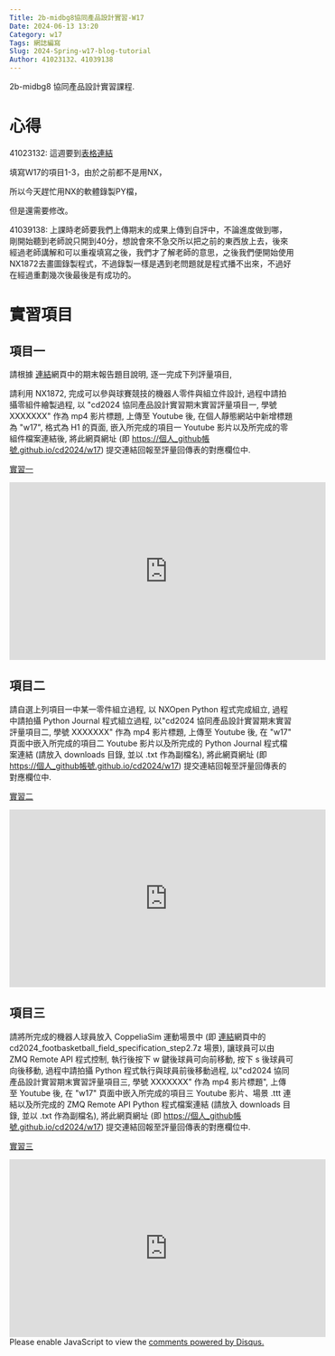 ```yaml
---
Title: 2b-midbg8協同產品設計實習-W17
Date: 2024-06-13 13:20
Category: w17
Tags: 網誌編寫
Slug: 2024-Spring-w17-blog-tutorial
Author: 41023132、41039138
---
```


2b-midbg8 協同產品設計實習課程.

<!-- PELICAN_END_SUMMARY -->

# 心得

41023132:
這週要到[表格連結](https://forms.gle/kLp6CUyn9xy6ybRy6)

填寫Ｗ17的項目1-3，由於之前都不是用NX，

所以今天趕忙用NX的軟體錄製PY檔，

但是還需要修改。

41039138:
上課時老師要我們上傳期末的成果上傳到自評中，不論進度做到哪，剛開始聽到老師說只開到40分，想說會來不急交所以把之前的東西放上去，後來經過老師講解和可以重複填寫之後，我們才了解老師的意思，之後我們便開始使用NX1872去畫圖錄製程式，不過錄製一樣是遇到老問題就是程式播不出來，不過好在經過重劃幾次後最後是有成功的。



# 實習項目

## 項目一

請根據 [連結](https://mde.tw/cd2024/content/index.html )網頁中的期末報告題目說明, 逐一完成下列評量項目,

請利用 NX1872, 完成可以參與球賽競技的機器人零件與組立件設計, 過程中請拍攝零組件繪製過程, 以 "cd2024 協同產品設計實習期末實習評量項目一, 學號 XXXXXXX" 作為 mp4 影片標題, 上傳至 Youtube 後, 在個人靜態網站中新增標題為 "w17", 格式為 H1 的頁面, 嵌入所完成的項目一 Youtube 影片以及所完成的零組件檔案連結後, 將此網頁網址 (即 https://個人_github帳號.github.io/cd2024/w17) 提交連結回報至評量回傳表的對應欄位中.

[實習一](https://www.youtube.com/watch?v=LdYhzhe-eEs)

<iframe width="560" height="315" src="https://www.youtube.com/embed/LdYhzhe-eEs?si=XZGPpMcrpYEhNKa8" title="YouTube video player" frameborder="0" allow="accelerometer; autoplay; clipboard-write; encrypted-media; gyroscope; picture-in-picture; web-share" referrerpolicy="strict-origin-when-cross-origin" allowfullscreen></iframe>

## 項目二

請自選上列項目一中某一零件組立過程, 以 NXOpen Python 程式完成組立, 過程中請拍攝 Python Journal 程式組立過程, 以"cd2024 協同產品設計實習期末實習評量項目二, 學號 XXXXXXX" 作為 mp4 影片標題, 上傳至 Youtube 後, 在 "w17" 頁面中嵌入所完成的項目二 Youtube 影片以及所完成的 Python Journal 程式檔案連結 (請放入 downloads 目錄, 並以 .txt 作為副檔名), 將此網頁網址 (即 https://個人_github帳號.github.io/cd2024/w17) 提交連結回報至評量回傳表的對應欄位中.

[實習二](https://www.youtube.com/watch?v=lKLA0nLA_8M)


<iframe width="560" height="315" src="https://www.youtube.com/embed/lKLA0nLA_8M?si=JINUjKtLaOA4zdXL" title="YouTube video player" frameborder="0" allow="accelerometer; autoplay; clipboard-write; encrypted-media; gyroscope; picture-in-picture; web-share" referrerpolicy="strict-origin-when-cross-origin" allowfullscreen></iframe>

## 項目三

請將所完成的機器人球員放入 CoppeliaSim 運動場景中 (即 [連結](https://mde.tw/cd2024/content/index.html )網頁中的 cd2024_footbasketball_field_specification_step2.7z 場景), 讓球員可以由 ZMQ Remote API 程式控制, 執行後按下 w 鍵後球員可向前移動, 按下 s 後球員可向後移動, 過程中請拍攝 Python 程式執行與球員前後移動過程, 以"cd2024 協同產品設計實習期末實習評量項目三, 學號 XXXXXXX" 作為 mp4 影片標題", 上傳至 Youtube 後, 在 "w17" 頁面中嵌入所完成的項目三 Youtube 影片、場景 .ttt 連結以及所完成的 ZMQ Remote API Python 程式檔案連結 (請放入 downloads 目錄, 並以 .txt 作為副檔名), 將此網頁網址 (即 https://個人_github帳號.github.io/cd2024/w17) 提交連結回報至評量回傳表的對應欄位中.

[實習三](https://www.youtube.com/watch?v=-RXvD20jy50)

<iframe width="560" height="315" src="https://www.youtube.com/embed/-RXvD20jy50?si=nPCqYnYgm8pn937o" title="YouTube video player" frameborder="0" allow="accelerometer; autoplay; clipboard-write; encrypted-media; gyroscope; picture-in-picture; web-share" referrerpolicy="strict-origin-when-cross-origin" allowfullscreen></iframe>


<div id="disqus_thread"></div>
<script>
    /**
    *  RECOMMENDED CONFIGURATION VARIABLES: EDIT AND UNCOMMENT THE SECTION BELOW TO INSERT DYNAMIC VALUES FROM YOUR PLATFORM OR CMS.
    *  LEARN WHY DEFINING THESE VARIABLES IS IMPORTANT: https://disqus.com/admin/universalcode/#configuration-variables    */
    /*
    var disqus_config = function () {
    this.page.url = PAGE_URL;  // Replace PAGE_URL with your page's canonical URL variable
    this.page.identifier = PAGE_IDENTIFIER; // Replace PAGE_IDENTIFIER with your page's unique identifier variable
    };
    */
    (function() { // DON'T EDIT BELOW THIS LINE
    var d = document, s = d.createElement('script');
    s.src = 'https://blog-1-4.disqus.com/embed.js';
    s.setAttribute('data-timestamp', +new Date());
    (d.head || d.body).appendChild(s);
    })();
</script>
<noscript>Please enable JavaScript to view the <a href="https://disqus.com/?ref_noscript">comments powered by Disqus.</a></noscript>
